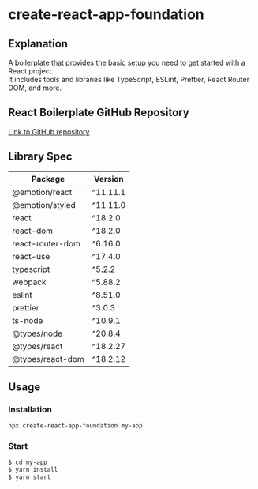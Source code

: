 # create-react-app-foundation

## Explanation

A boilerplate that provides the basic setup you need to get started with a React project.   
It includes tools and libraries like TypeScript, ESLint, Prettier, React Router DOM, and more.

## React Boilerplate GitHub Repository

[Link to GitHub repository](https://github.com/STHyeon/react-boilerplate)

## Library Spec

| Package | Version |
|---|---|
| @emotion/react | ^11.11.1 |
| @emotion/styled | ^11.11.0 |
| react | ^18.2.0 |
| react-dom | ^18.2.0 |
| react-router-dom | ^6.16.0 |
| react-use | ^17.4.0 |
| typescript | ^5.2.2 |
| webpack | ^5.88.2 |
| eslint | ^8.51.0 |
| prettier | ^3.0.3 |
| ts-node | ^10.9.1 |
| @types/node | ^20.8.4 |
| @types/react | ^18.2.27 |
| @types/react-dom | ^18.2.12 |

## Usage

### Installation

```bash
npx create-react-app-foundation my-app
```

### Start
```bash
$ cd my-app
$ yarn install
$ yarn start
```
